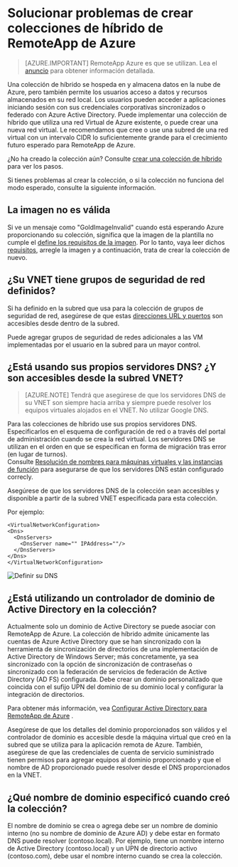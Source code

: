
<properties
    pageTitle="Solucionar problemas de crear colecciones de híbrido RemoteApp | Microsoft Azure"
    description="Obtenga información sobre cómo solucionar errores de la creación de colección de RemoteApp híbrido"
    services="remoteapp"
    documentationCenter=""
    authors="vkbucha"
    manager="mbaldwin" />

<tags
    ms.service="remoteapp"
    ms.workload="compute"
    ms.tgt_pltfrm="na"
    ms.devlang="na"
    ms.topic="article"
    ms.date="08/15/2016"
    ms.author="elizapo" />



# <a name="troubleshoot-creating-azure-remoteapp-hybrid-collections"></a>Solucionar problemas de crear colecciones de híbrido de RemoteApp de Azure

> [AZURE.IMPORTANT]
> RemoteApp Azure es que se utilizan. Lea el [anuncio](https://go.microsoft.com/fwlink/?linkid=821148) para obtener información detallada.

Una colección de híbrido se hospeda en y almacena datos en la nube de Azure, pero también permite los usuarios acceso a datos y recursos almacenados en su red local. Los usuarios pueden acceder a aplicaciones iniciando sesión con sus credenciales corporativas sincronizados o federado con Azure Active Directory. Puede implementar una colección de híbrido que utiliza una red Virtual de Azure existente, o puede crear una nueva red virtual. Le recomendamos que cree o use una subred de una red virtual con un intervalo CIDR lo suficientemente grande para el crecimiento futuro esperado para RemoteApp de Azure.

¿No ha creado la colección aún? Consulte [crear una colección de híbrido](remoteapp-create-hybrid-deployment.md) para ver los pasos.

Si tienes problemas al crear la colección, o si la colección no funciona del modo esperado, consulte la siguiente información.

## <a name="your-image-is-invalid"></a>La imagen no es válida ##
Si ve un mensaje como "GoldImageInvalid" cuando está esperando Azure proporcionando su colección, significa que la imagen de la plantilla no cumple el [define los requisitos de la imagen](remoteapp-imagereqs.md). Por lo tanto, vaya leer dichos [requisitos](remoteapp-imagereqs.md), arregle la imagen y a continuación, trata de crear la colección de nuevo.



## <a name="does-your-vnet-have-network-security-groups-defined"></a>¿Su VNET tiene grupos de seguridad de red definidos? ##
Si ha definido en la subred que usa para la colección de grupos de seguridad de red, asegúrese de que estas [direcciones URL y puertos](remoteapp-ports.md) son accesibles desde dentro de la subred.

Puede agregar grupos de seguridad de redes adicionales a las VM implementadas por el usuario en la subred para un mayor control.

## <a name="are-you-using-your-own-dns-servers-and-are-they-accessible-from-your-vnet-subnet"></a>¿Está usando sus propios servidores DNS? ¿Y son accesibles desde la subred VNET? ##
>[AZURE.NOTE] Tendrá que asegúrese de que los servidores DNS de su VNET son siempre hacia arriba y siempre puede resolver los equipos virtuales alojados en el VNET. No utilizar Google DNS.


Para las colecciones de híbrido use sus propios servidores DNS. Especificarlos en el esquema de configuración de red o a través del portal de administración cuando se crea la red virtual. Los servidores DNS se utilizan en el orden en que se especifican en forma de migración tras error (en lugar de turnos).  
Consulte [Resolución de nombres para máquinas virtuales y las instancias de función](../virtual-network/virtual-networks-name-resolution-for-vms-and-role-instances.md) para asegurarse de que los servidores DNS están configurado correcly.

Asegúrese de que los servidores DNS de la colección sean accesibles y disponible a partir de la subred VNET especificada para esta colección.

Por ejemplo:

    <VirtualNetworkConfiguration>
    <Dns>
      <DnsServers>
        <DnsServer name="" IPAddress=""/>
      </DnsServers>
    </Dns>
    </VirtualNetworkConfiguration>

![Definir su DNS](./media/remoteapp-hybridtrouble/dnsvpn.png)

## <a name="are-you-using-an-active-directory-domain-controller-in-your-collection"></a>¿Está utilizando un controlador de dominio de Active Directory en la colección? ##
Actualmente solo un dominio de Active Directory se puede asociar con RemoteApp de Azure. La colección de híbrido admite únicamente las cuentas de Azure Active Directory que se han sincronizado con la herramienta de sincronización de directorios de una implementación de Active Directory de Windows Server; más concretamente, ya sea sincronizado con la opción de sincronización de contraseñas o sincronizado con la federación de servicios de federación de Active Directory (AD FS) configurada. Debe crear un dominio personalizado que coincida con el sufijo UPN del dominio de su dominio local y configurar la integración de directorios.

Para obtener más información, vea [Configurar Active Directory para RemoteApp de Azure](remoteapp-ad.md) .

Asegúrese de que los detalles del dominio proporcionados son válidos y el controlador de dominio es accesible desde la máquina virtual que creó en la subred que se utiliza para la aplicación remota de Azure. También, asegúrese de que las credenciales de cuenta de servicio suministrado tienen permisos para agregar equipos al dominio proporcionado y que el nombre de AD proporcionado puede resolver desde el DNS proporcionados en la VNET.

## <a name="what-domain-name-did-you-specify-when-you-created-your-collection"></a>¿Qué nombre de dominio especificó cuando creó la colección? ##

El nombre de dominio se crea o agrega debe ser un nombre de dominio interno (no su nombre de dominio de Azure AD) y debe estar en formato DNS puede resolver (contoso.local). Por ejemplo, tiene un nombre interno de Active Directory (contoso.local) y un UPN de directorio activo (contoso.com), debe usar el nombre interno cuando se crea la colección.
